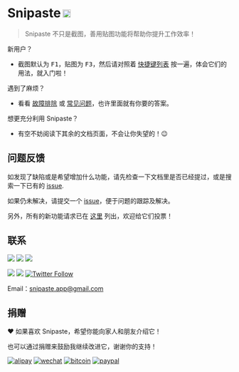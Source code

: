 <h1>Snipaste<img height="18px" style="margin-left: 4px;" src="https://img.shields.io/badge/v1.13--Beta1-2017.04.22-42b983.svg"/></h1>

> Snipaste 不只是截图，善用贴图功能将帮助你提升工作效率！

新用户？
- 截图默认为 <kbd>F1</kbd>，贴图为 <kbd>F3</kbd>，然后请对照着 [快捷键列表](/zh-cn/key-bindings) 按一遍，体会它们的用法，就入门啦！

遇到了麻烦？
- 看看 [故障排除](/zh-cn/troubleshooting) 或 [常见问题](/zh-cn/faq)，也许里面就有你要的答案。

想更充分利用 Snipaste？
- 有空不妨阅读下其余的文档页面，不会让你失望的！:wink:

## 问题反馈

如发现了缺陷或是希望增加什么功能，请先检查一下文档里是否已经提过，或是搜索一下已有的 <a href="https://github.com/liulex/Snipaste-Feedback/issues" targe="_blank">issue</a>.

如果仍未解决，请提交一个 <a href="https://github.com/liulex/Snipaste-Feedback/issues" targe="_blank">issue</a>，便于问题的跟踪及解决。

另外，所有的新功能请求已在 [这里](https://github.com/liulex/Snipaste-Feedback/issues/282) 列出，欢迎给它们投票！

## 联系

[![](https://img.shields.io/badge/Telegram-中文群-40ace3.svg)](https://telegram.me/joinchat/BGyWwD9ZNqE3pLbhXc-VgQ)
[![](https://img.shields.io/badge/Telegram-中文频道-40ace3.svg)](https://telegram.me/snipaste)
[![](https://img.shields.io/badge/微博-@Snipaste-eb192d.svg)](https://weibo.com/snipaste)

[![](https://img.shields.io/badge/Telegram-group-40ace3.svg)](https://telegram.me/joinchat/BGyWwEDqrqiwizDA6gt16g)
[![](https://img.shields.io/badge/Telegram-channel-40ace3.svg)](https://telegram.me/snipaste_en)
[![Twitter Follow](https://img.shields.io/twitter/follow/snipaste.svg?style=social&label=Follow)](https://twitter.com/Snipaste)

Email：[snipaste.app@gmail.com](mailto:snipaste.app@gmail.com)

## 捐赠

:heart: 如果喜欢 Snipaste，希望你能向家人和朋友介绍它！

也可以通过捐赠来鼓励我继续改进它，谢谢你的支持！

[![alipay](https://img.shields.io/badge/捐赠-支付宝-00aaee.svg)](https://i.v2ex.co/F6m7g9Ha.png)
[![wechat](https://img.shields.io/badge/捐赠-微信-51c332.svg)](https://i.v2ex.co/87qHMt5q.png)
[![bitcoin](https://img.shields.io/badge/捐赠-比特币-f7931a.svg)](https://i.v2ex.co/UwhVMHD7.png)
[![paypal](https://img.shields.io/badge/捐赠-Paypal-fd8200.svg)](https://www.paypal.com/cgi-bin/webscr?cmd=_s-xclick&hosted_button_id=URBJ7KXA99BA2)
